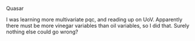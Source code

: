 Quasar

I was learning more multivariate pqc, and reading up on UoV. Apparently there must be more vinegar variables than oil variables, so I did that. Surely nothing else could go wrong?
